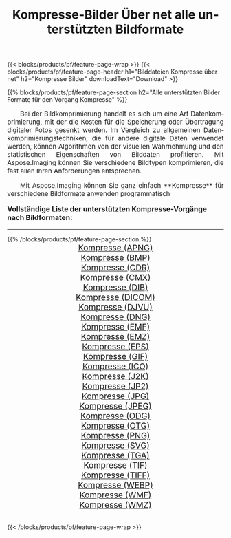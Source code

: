 ﻿---
title: Kompresse-Bilder Über net alle unterstützten Bildformate 
weight: 3920
url: /de/net/compress/ 
lang: de
langdirlevel: 2
locales: zh-hans,ja,it,ru,de,es,fr,nl,id,lt,pl,pt,vi,tr,ko,zh-hant,ar,hi,th,sv,cs,uk,he
description: Mit Aspose.Imaging können Sie ganz einfach Kompresse Bilder über net
---

{{< blocks/products/pf/feature-page-wrap >}}
{{< blocks/products/pf/feature-page-header h1="Bilddateien Kompresse über net" h2="Kompresse Bilder" downloadText="Download" >}}


{{% blocks/products/pf/feature-page-section  h2="Alle unterstützten Bilder Formate für den Vorgang Kompresse" %}}
<p align="justify" style="text-indent:2em;font-size:15px;">
Bei der Bildkomprimierung handelt es sich um eine Art Datenkomprimierung, mit der die Kosten für die Speicherung oder Übertragung digitaler Fotos gesenkt werden. Im Vergleich zu allgemeinen Datenkomprimierungstechniken, die für andere digitale Daten verwendet werden, können Algorithmen von der visuellen Wahrnehmung und den statistischen Eigenschaften von Bilddaten profitieren.
Mit Aspose.Imaging können Sie verschiedene Bildtypen komprimieren, die fast allen Ihren Anforderungen entsprechen.
</p>
<p align="justify" style="text-indent:2em;font-size:15px;">
Mit Aspose.Imaging können Sie ganz einfach **Kompresse** für verschiedene Bildformate anwenden programmatisch
</p>
<h3 style="margin-top:16px;">
Vollständige Liste der unterstützten Kompresse-Vorgänge nach Bildformaten:
</h3>
<hr/>
{{% /blocks/products/pf/feature-page-section %}}
<div class="container-fluid productfamilypage bg-gray">
    <div class="convertypes bg-gray agp-content section">
        <div class="container">
		<div class="row other-converters" style="gap: 10px;font-size: 19px;text-align:center;">
		    <div class='col-md-3 other-converter remove-lp remove-rp'><a href="/imaging/de/net/compress/apng/" style="padding:15px;">Kompresse (APNG)</a></div><div class='col-md-3 other-converter remove-lp remove-rp'><a href="/imaging/de/net/compress/bmp/" style="padding:15px;">Kompresse (BMP)</a></div><div class='col-md-3 other-converter remove-lp remove-rp'><a href="/imaging/de/net/compress/cdr/" style="padding:15px;">Kompresse (CDR)</a></div><div class='col-md-3 other-converter remove-lp remove-rp'><a href="/imaging/de/net/compress/cmx/" style="padding:15px;">Kompresse (CMX)</a></div><div class='col-md-3 other-converter remove-lp remove-rp'><a href="/imaging/de/net/compress/dib/" style="padding:15px;">Kompresse (DIB)</a></div><div class='col-md-3 other-converter remove-lp remove-rp'><a href="/imaging/de/net/compress/dicom/" style="padding:15px;">Kompresse (DICOM)</a></div><div class='col-md-3 other-converter remove-lp remove-rp'><a href="/imaging/de/net/compress/djvu/" style="padding:15px;">Kompresse (DJVU)</a></div><div class='col-md-3 other-converter remove-lp remove-rp'><a href="/imaging/de/net/compress/dng/" style="padding:15px;">Kompresse (DNG)</a></div><div class='col-md-3 other-converter remove-lp remove-rp'><a href="/imaging/de/net/compress/emf/" style="padding:15px;">Kompresse (EMF)</a></div><div class='col-md-3 other-converter remove-lp remove-rp'><a href="/imaging/de/net/compress/emz/" style="padding:15px;">Kompresse (EMZ)</a></div><div class='col-md-3 other-converter remove-lp remove-rp'><a href="/imaging/de/net/compress/eps/" style="padding:15px;">Kompresse (EPS)</a></div><div class='col-md-3 other-converter remove-lp remove-rp'><a href="/imaging/de/net/compress/gif/" style="padding:15px;">Kompresse (GIF)</a></div><div class='col-md-3 other-converter remove-lp remove-rp'><a href="/imaging/de/net/compress/ico/" style="padding:15px;">Kompresse (ICO)</a></div><div class='col-md-3 other-converter remove-lp remove-rp'><a href="/imaging/de/net/compress/j2k/" style="padding:15px;">Kompresse (J2K)</a></div><div class='col-md-3 other-converter remove-lp remove-rp'><a href="/imaging/de/net/compress/jp2/" style="padding:15px;">Kompresse (JP2)</a></div><div class='col-md-3 other-converter remove-lp remove-rp'><a href="/imaging/de/net/compress/jpg/" style="padding:15px;">Kompresse (JPG)</a></div><div class='col-md-3 other-converter remove-lp remove-rp'><a href="/imaging/de/net/compress/jpeg/" style="padding:15px;">Kompresse (JPEG)</a></div><div class='col-md-3 other-converter remove-lp remove-rp'><a href="/imaging/de/net/compress/odg/" style="padding:15px;">Kompresse (ODG)</a></div><div class='col-md-3 other-converter remove-lp remove-rp'><a href="/imaging/de/net/compress/otg/" style="padding:15px;">Kompresse (OTG)</a></div><div class='col-md-3 other-converter remove-lp remove-rp'><a href="/imaging/de/net/compress/png/" style="padding:15px;">Kompresse (PNG)</a></div><div class='col-md-3 other-converter remove-lp remove-rp'><a href="/imaging/de/net/compress/svg/" style="padding:15px;">Kompresse (SVG)</a></div><div class='col-md-3 other-converter remove-lp remove-rp'><a href="/imaging/de/net/compress/tga/" style="padding:15px;">Kompresse (TGA)</a></div><div class='col-md-3 other-converter remove-lp remove-rp'><a href="/imaging/de/net/compress/tif/" style="padding:15px;">Kompresse (TIF)</a></div><div class='col-md-3 other-converter remove-lp remove-rp'><a href="/imaging/de/net/compress/tiff/" style="padding:15px;">Kompresse (TIFF)</a></div><div class='col-md-3 other-converter remove-lp remove-rp'><a href="/imaging/de/net/compress/webp/" style="padding:15px;">Kompresse (WEBP)</a></div><div class='col-md-3 other-converter remove-lp remove-rp'><a href="/imaging/de/net/compress/wmf/" style="padding:15px;">Kompresse (WMF)</a></div><div class='col-md-3 other-converter remove-lp remove-rp'><a href="/imaging/de/net/compress/wmz/" style="padding:15px;">Kompresse (WMZ)</a></div>
                </div>
        </div>
    </div>
</div>
<br/>

{{< /blocks/products/pf/feature-page-wrap >}}
